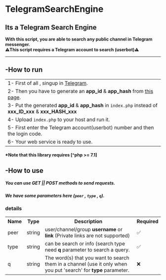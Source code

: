 # TelegramSearchEngine

<h2>Its a Telegram Search Engine</h2>

<b>With this script, you are able to search any public channel in Telegram messenger.</b>
<br>
⚠️<b>This script requires a Telegram account to search (userbot)</b>⚠️

-------------------------------------------------------


<h2>-How to run</h2> <p>
<p>
  
<table>
<tr>
<td>1- First of all , singup in <a href="https://telegram.org/apps">Telegram</a>.</td>
</tr>
<tr>
<td>2- Then you have to generate an <b>app_id</b> & <b>app_hash</b> from <a href="https://my.telegram.org/apps">this page</a>.</td>
</tr>
<tr>
<td>3- Put the generated <b>app_id</b> & <b>app_hash</b> in <code>index.php</code> instead of <b>xxx_ID_xxx</b> & <b>xxx_HASH_xxx</b> </td>
</tr>
<tr>
<td>4- Upload <code>index.php</code> to your host and run it. </td>
</tr>
<tr>
<td>5- First enter the Telegram account(userbot) number and then the login code. </td>
</tr>
<tr>
<td>6- Your web service is ready to use. </td>
</tr>
</table>

<h4>*Note that this library requires [^php >= 7.1]</h4>
<p>
<h2>-How to use</h2> <p>
<p>
 
<h5>You can use GET || POST methods to send requests.</h5>
<h5>We have some parameters here (<code>peer</code> , <code>type</code> , <code>q</code>).</h5>

<h3>details</h3>

<table style="width:100%">
  <tr>
    <th>Name</th>
    <th>Type</th>
    <th>Description</th>
    <th>Required</th>
  </tr>
  <tr>
    <td>peer</td>
    <td>string</td>
    <td>user/channel/group <b>username</b> or <b>link</b> (Private links are not supported)</td>
    <td>✅</td>
  </tr>
  <tr>
    <td>type</td>
    <td>string</td>
    <td>can be search or info (search type need <b>q</b> parameter to search a query.</td>
    <td>✅</td>
  </tr>
  <tr>
    <td>q</td>
    <td>string</td>
    <td>The word(s) that you want to search them in a channel (use it only when you put 'search' for <b>type</b> parameter.</td>
    <td>❌</td>
  </tr>
</table>




